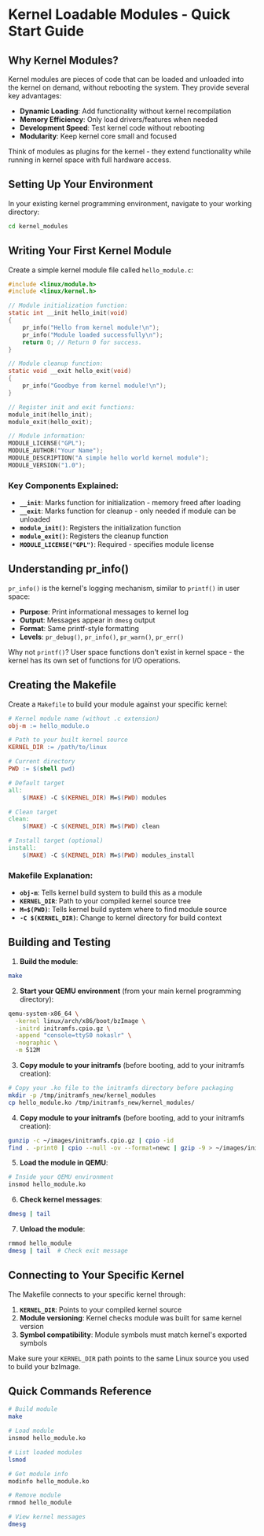 # Kernel Loadable Modules - Quick Start Guide

## Why Kernel Modules?

Kernel modules are pieces of code that can be loaded and unloaded into the kernel on demand, without rebooting the system. They provide several key advantages:

- **Dynamic Loading**: Add functionality without kernel recompilation
- **Memory Efficiency**: Only load drivers/features when needed
- **Development Speed**: Test kernel code without rebooting
- **Modularity**: Keep kernel core small and focused

Think of modules as plugins for the kernel - they extend functionality while running in kernel space with full hardware access.

## Setting Up Your Environment

In your existing kernel programming environment, navigate to your working directory:

```bash
cd kernel_modules
```

## Writing Your First Kernel Module

Create a simple kernel module file called `hello_module.c`:

```c
#include <linux/module.h>
#include <linux/kernel.h>

// Module initialization function:
static int __init hello_init(void)
{
    pr_info("Hello from kernel module!\n");
    pr_info("Module loaded successfully\n");
    return 0; // Return 0 for success.
}

// Module cleanup function:
static void __exit hello_exit(void)
{
    pr_info("Goodbye from kernel module!\n");
}

// Register init and exit functions:
module_init(hello_init);
module_exit(hello_exit);

// Module information:
MODULE_LICENSE("GPL");
MODULE_AUTHOR("Your Name");
MODULE_DESCRIPTION("A simple hello world kernel module");
MODULE_VERSION("1.0");
```

### Key Components Explained:

- **`__init`**: Marks function for initialization - memory freed after loading
- **`__exit`**: Marks function for cleanup - only needed if module can be unloaded
- **`module_init()`**: Registers the initialization function
- **`module_exit()`**: Registers the cleanup function
- **`MODULE_LICENSE("GPL")`**: Required - specifies module license

## Understanding pr_info()

`pr_info()` is the kernel's logging mechanism, similar to `printf()` in user space:

- **Purpose**: Print informational messages to kernel log
- **Output**: Messages appear in `dmesg` output
- **Format**: Same printf-style formatting
- **Levels**: `pr_debug()`, `pr_info()`, `pr_warn()`, `pr_err()`

Why not `printf()`? User space functions don't exist in kernel space - the kernel has its own set of functions for I/O operations.

## Creating the Makefile

Create a `Makefile` to build your module against your specific kernel:

```makefile
# Kernel module name (without .c extension)
obj-m := hello_module.o

# Path to your built kernel source
KERNEL_DIR := /path/to/linux

# Current directory
PWD := $(shell pwd)

# Default target
all:
	$(MAKE) -C $(KERNEL_DIR) M=$(PWD) modules

# Clean target
clean:
	$(MAKE) -C $(KERNEL_DIR) M=$(PWD) clean

# Install target (optional)
install:
	$(MAKE) -C $(KERNEL_DIR) M=$(PWD) modules_install
```

### Makefile Explanation:

- **`obj-m`**: Tells kernel build system to build this as a module
- **`KERNEL_DIR`**: Path to your compiled kernel source tree
- **`M=$(PWD)`**: Tells kernel build system where to find module source
- **`-C $(KERNEL_DIR)`**: Change to kernel directory for build context

## Building and Testing

1. **Build the module**:
```bash
make
```

2. **Start your QEMU environment** (from your main kernel programming directory):
```bash
qemu-system-x86_64 \
  -kernel linux/arch/x86/boot/bzImage \
  -initrd initramfs.cpio.gz \
  -append "console=ttyS0 nokaslr" \
  -nographic \
  -m 512M
```

3. **Copy module to your initramfs** (before booting, add to your initramfs creation):
```bash
# Copy your .ko file to the initramfs directory before packaging
mkdir -p /tmp/initramfs_new/kernel_modules
cp hello_module.ko /tmp/initramfs_new/kernel_modules/
```

4. **Copy module to your initramfs** (before booting, add to your initramfs creation):
```bash
gunzip -c ~/images/initramfs.cpio.gz | cpio -id
find . -print0 | cpio --null -ov --format=newc | gzip -9 > ~/images/initramfs_module.cpio.gz4.
```

5. **Load the module in QEMU**:
```bash
# Inside your QEMU environment
insmod hello_module.ko
```

6. **Check kernel messages**:
```bash
dmesg | tail
```

7. **Unload the module**:
```bash
rmmod hello_module
dmesg | tail  # Check exit message
```

## Connecting to Your Specific Kernel

The Makefile connects to your specific kernel through:

1. **`KERNEL_DIR`**: Points to your compiled kernel source
2. **Module versioning**: Kernel checks module was built for same kernel version
3. **Symbol compatibility**: Module symbols must match kernel's exported symbols

Make sure your `KERNEL_DIR` path points to the same Linux source you used to build your bzImage.

## Quick Commands Reference

```bash
# Build module
make

# Load module
insmod hello_module.ko

# List loaded modules
lsmod

# Get module info
modinfo hello_module.ko

# Remove module
rmmod hello_module

# View kernel messages
dmesg
```
